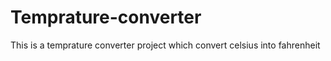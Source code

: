 # Temprature-converter
This is a temprature converter project which convert celsius into fahrenheit 
